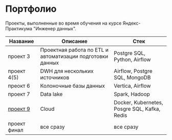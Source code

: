 # Портфолио

Проекты, выполненные во время обучения на курсе Яндекс-Практикума "Инженер данных".

Название | Описание | Стек |
|---|---|---|
проект 3|Проектная работа по ETL и автоматизации подготовки данных|Postgre SQL, Python, Airflow
проект 4(5)|DWH для нескольких источников|Airflow, Postgre SQL, MongoDB
преокт 6|Колоночные базы данных|Vertica, Airflow
проект 7|Data lake|Spark, Hadoop
[проект 9](/de_project_9)|Cloud|Docker, Kubernetes, Posgre SQL, Kafka, Redis
проект финал|все сразу|все сразу

